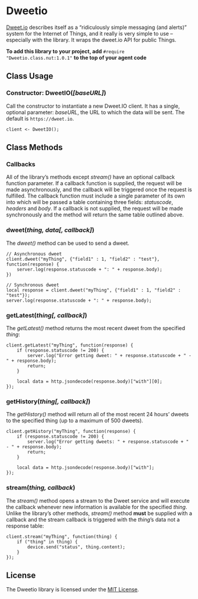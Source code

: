 # Dweetio

[Dweet.io](http://dweet.io) describes itself as a “ridiculously simple messaging (and alerts)” system for the Internet of Things, and it really is very simple to use &ndash; especially with the library. It wraps the dweet.io API for public Things.

**To add this library to your project, add** `#require "Dweetio.class.nut:1.0.1"` **to the top of your agent code**

## Class Usage

### Constructor: DweetIO(*[baseURL]*)

Call the constructor to instantiate a new Dweet.IO client. It has a single, optional parameter: *baseURL*, the URL to which the data will be sent. The default is `https://dweet.io`.

```squirrel
client <- DweetIO();
```

## Class Methods

### Callbacks

All of the library’s methods except *stream()* have an optional callback function parameter. If a callback function is supplied, the request will be made asynchronously, and the callback will be triggered once the request is fulfilled. The callback function must include a single parameter of its own into which will be passed a table containing three fields: *statuscode*, *headers* and *body*. If a callback is not supplied, the request will be made synchronously and the method will return the same table outlined above.

### dweet(*thing, data[, callback]*)

The *dweet()* method can be used to send a dweet.

```squirrel
// Asynchronous dweet
client.dweet("myThing", {"field1" : 1, "field2" : "test"}, function(response) {
    server.log(response.statuscode + ": " + response.body);
})
```

```squirrel
// Synchronous dweet
local response = client.dweet("myThing", {"field1" : 1, "field2" : "test"});
server.log(response.statuscode + ": " + response.body);
```

### getLatest(*thing[, callback]*)

The *getLatest()* method returns the most recent dweet from the specified *thing*:

```squirrel
client.getLatest("myThing", function(response) {
    if (response.statuscode != 200) {
	    server.log("Error getting dweet: " + response.statuscode + " - " + response.body);
	    return;
    }

    local data = http.jsondecode(response.body)["with"][0];
});
```

### getHistory(*thing[, callback]*)

The *getHistory()* method will return all of the most recent 24 hours’ dweets to the specified thing (up to a maximum of 500 dweets).

```squirrel
client.getHistory("myThing", function(response) {
    if (response.statuscode != 200) {
	    server.log("Error getting dweets: " + response.statuscode + " - " + response.body);
	    return;
    }

    local data = http.jsondecode(response.body)["with"];
});
```

### stream(*thing, callback*)

The *stream()* method opens a stream to the Dweet service and will execute the callback whenever new information is available for the specified *thing*. Unlike the library’s other methods, *stream()* method **must** be supplied with a callback and the stream callback is triggered with the *thing*’s data not a response table:

```squirrel
client.stream("myThing", function(thing) {
    if ("thing" in thing) {
	    device.send("status", thing.content);
    }
});
```

## License

The Dweetio library is licensed under the [MIT License](./LICENSE).
